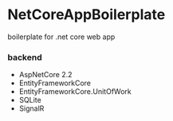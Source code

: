 # NetCoreAppBoilerplate

boilerplate for .net core web app

### backend
- AspNetCore 2.2
- EntityFrameworkCore
- EntityFrameworkCore.UnitOfWork
- SQLite
- SignalR
